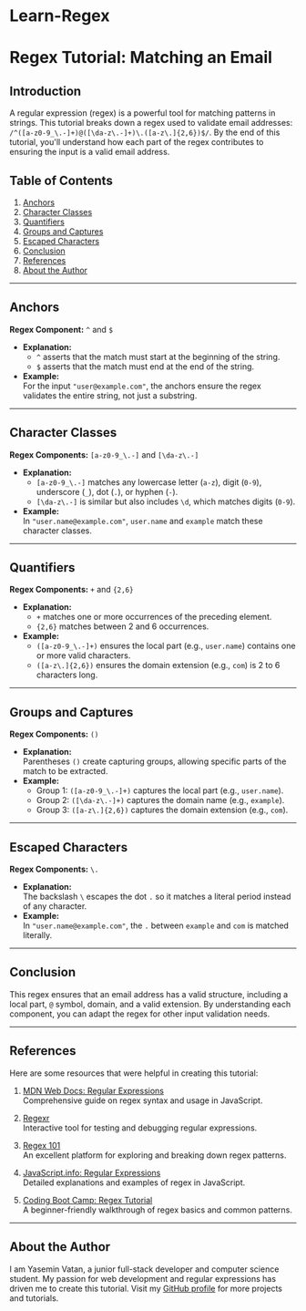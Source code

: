 # Learn-Regex

# Regex Tutorial: Matching an Email

## Introduction

A regular expression (regex) is a powerful tool for matching patterns in strings. This tutorial breaks down a regex used to validate email addresses: `/^([a-z0-9_\.-]+)@([\da-z\.-]+)\.([a-z\.]{2,6})$/`. By the end of this tutorial, you'll understand how each part of the regex contributes to ensuring the input is a valid email address.

## Table of Contents

1. [Anchors](#anchors)
2. [Character Classes](#character-classes)
3. [Quantifiers](#quantifiers)
4. [Groups and Captures](#groups-and-captures)
5. [Escaped Characters](#escaped-characters)
6. [Conclusion](#conclusion)
7. [References](#references)
8. [About the Author](#about-the-author)

---

## Anchors

**Regex Component:** `^` and `$`

- **Explanation:**  
  - `^` asserts that the match must start at the beginning of the string.  
  - `$` asserts that the match must end at the end of the string.  
- **Example:**  
  For the input `"user@example.com"`, the anchors ensure the regex validates the entire string, not just a substring.

---

## Character Classes

**Regex Components:** `[a-z0-9_\.-]` and `[\da-z\.-]`

- **Explanation:**  
  - `[a-z0-9_\.-]` matches any lowercase letter (`a-z`), digit (`0-9`), underscore (`_`), dot (`.`), or hyphen (`-`).  
  - `[\da-z\.-]` is similar but also includes `\d`, which matches digits (`0-9`).  
- **Example:**  
  In `"user.name@example.com"`, `user.name` and `example` match these character classes.

---

## Quantifiers

**Regex Components:** `+` and `{2,6}`

- **Explanation:**  
  - `+` matches one or more occurrences of the preceding element.  
  - `{2,6}` matches between 2 and 6 occurrences.  
- **Example:**  
  - `([a-z0-9_\.-]+)` ensures the local part (e.g., `user.name`) contains one or more valid characters.  
  - `([a-z\.]{2,6})` ensures the domain extension (e.g., `com`) is 2 to 6 characters long.

---

## Groups and Captures

**Regex Components:** `()`  

- **Explanation:**  
  Parentheses `()` create capturing groups, allowing specific parts of the match to be extracted.  
- **Example:**  
  - Group 1: `([a-z0-9_\.-]+)` captures the local part (e.g., `user.name`).  
  - Group 2: `([\da-z\.-]+)` captures the domain name (e.g., `example`).  
  - Group 3: `([a-z\.]{2,6})` captures the domain extension (e.g., `com`).

---

## Escaped Characters

**Regex Components:** `\.`  

- **Explanation:**  
  The backslash `\` escapes the dot `.` so it matches a literal period instead of any character.  
- **Example:**  
  In `"user.name@example.com"`, the `.` between `example` and `com` is matched literally.

---

## Conclusion

This regex ensures that an email address has a valid structure, including a local part, `@` symbol, domain, and a valid extension. By understanding each component, you can adapt the regex for other input validation needs.

---

## References

Here are some resources that were helpful in creating this tutorial:

1. [MDN Web Docs: Regular Expressions](https://developer.mozilla.org/en-US/docs/Web/JavaScript/Guide/Regular_Expressions)  
   Comprehensive guide on regex syntax and usage in JavaScript.

2. [Regexr](https://regexr.com/)  
   Interactive tool for testing and debugging regular expressions.

3. [Regex 101](https://regex101.com/)  
   An excellent platform for exploring and breaking down regex patterns.

4. [JavaScript.info: Regular Expressions](https://javascript.info/regular-expressions)  
   Detailed explanations and examples of regex in JavaScript.

5. [Coding Boot Camp: Regex Tutorial](https://coding-boot-camp.github.io/full-stack/computer-science/regex-tutorial)  
   A beginner-friendly walkthrough of regex basics and common patterns.

---

## About the Author

I am Yasemin Vatan, a junior full-stack developer and computer science student. My passion for web development and regular expressions has driven me to create this tutorial. Visit my [GitHub profile](https://github.com/yaseminvatan) for more projects and tutorials.

